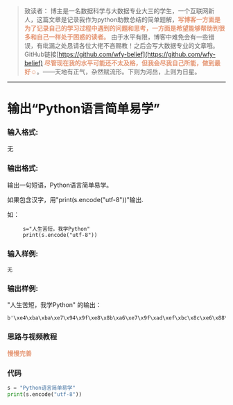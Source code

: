 
> 致读者： 博主是一名数据科学与大数据专业大三的学生，一个互联网新人，这篇文章是记录我作为python助教总结的简单题解，**<font color='#e59572'>写博客一方面是为了记录自己的学习过程中遇到的问题和思考，一方面是希望能够帮助到很多和自己一样处于困惑的读者。</font>**
> 由于水平有限，博客中难免会有一些错误，有纰漏之处恳请各位大佬不吝赐教！之后会写大数据专业的文章哦。
> GitHub链接[https://github.com/wfy-belief](https://github.com/wfy-belief)
> **<font color='#e59572'>尽管现在我的水平可能还不太及格，但我会尽我自己所能，做到最好☺</font>**。——天地有正气，杂然赋流形。下则为河岳，上则为日星。
---
# 输出“Python语言简单易学”
### 输入格式:

无

### 输出格式:

输出一句短语，Python语言简单易学。


如果包含汉字，用"print(s.encode("utf-8"))"输出.

如：    

         s="人生苦短，我学Python"  
         print(s.encode("utf-8"))

### 输入样例:

```in
无
```

### 输出样例:

"人生苦短，我学Python" 的输出：

```out
b'\xe4\xba\xba\xe7\x94\x9f\xe8\x8b\xa6\xe7\x9f\xad\xef\xbc\x8c\xe6\x88\x91\xe5\xad\xa6Python'
```

### 思路与视频教程
**<font color='#e59572'>慢慢完善</font>**

### 代码
```python
s = "Python语言简单易学"
print(s.encode("utf-8"))

```